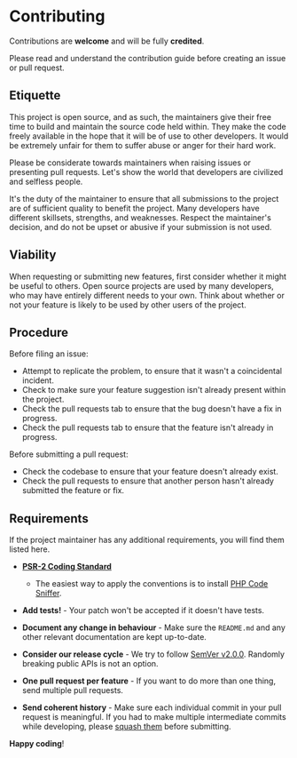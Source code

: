 # Contributing

Contributions are **welcome** and will be fully **credited**.

Please read and understand the contribution guide before creating an issue or
pull request.

## Etiquette

This project is open source, and as such, the maintainers give their free time
to build and maintain the source code held within. They make the code freely
available in the hope that it will be of use to other developers. It would be
extremely unfair for them to suffer abuse or anger for their hard work.

Please be considerate towards maintainers when raising issues or presenting pull
requests. Let's show the world that developers are civilized and selfless
people.

It's the duty of the maintainer to ensure that all submissions to the project
are of sufficient quality to benefit the project. Many developers have different
skillsets, strengths, and weaknesses. Respect the maintainer's decision, and do
not be upset or abusive if your submission is not used.

## Viability

When requesting or submitting new features, first consider whether it might be
useful to others. Open source projects are used by many developers, who may have
entirely different needs to your own. Think about whether or not your feature is
likely to be used by other users of the project.

## Procedure

Before filing an issue:

- Attempt to replicate the problem, to ensure that it wasn't a coincidental
  incident.
- Check to make sure your feature suggestion isn't already present within the
  project.
- Check the pull requests tab to ensure that the bug doesn't have a fix in
  progress.
- Check the pull requests tab to ensure that the feature isn't already in
  progress.

Before submitting a pull request:

- Check the codebase to ensure that your feature doesn't already exist.
- Check the pull requests to ensure that another person hasn't already submitted
  the feature or fix.

## Requirements

If the project maintainer has any additional requirements, you will find them
listed here.

- **[PSR-2 Coding Standard](https://github.com/php-fig/fig-standards/blob/master/accepted/PSR-2-coding-style-guide.md)**
  - The easiest way to apply the conventions is to
  install [PHP Code Sniffer](https://pear.php.net/package/PHP_CodeSniffer).

- **Add tests!** - Your patch won't be accepted if it doesn't have tests.

- **Document any change in behaviour** - Make sure the `README.md` and any other
  relevant documentation are kept up-to-date.

- **Consider our release cycle** - We try to
  follow [SemVer v2.0.0](https://semver.org/). Randomly breaking public APIs is
  not an option.

- **One pull request per feature** - If you want to do more than one thing, send
  multiple pull requests.

- **Send coherent history** - Make sure each individual commit in your pull
  request is meaningful. If you had to make multiple intermediate commits while
  developing,
  please [squash them](https://www.git-scm.com/book/en/v2/Git-Tools-Rewriting-History#Changing-Multiple-Commit-Messages)
  before submitting.

**Happy coding**!
